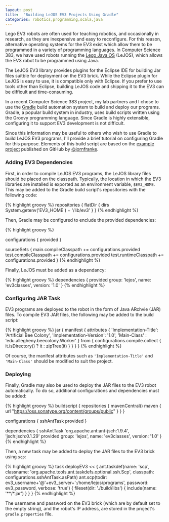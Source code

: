 ```yaml
---
layout: post
title:  "Building LeJOS EV3 Projects Using Gradle"
categories: robotics,programming,scala,java
---
```


Lego EV3 robots are often used for teaching robotics, and occasionally in research, as they are inexpensive and easy to reconfigure. For this reason, alternative operating systems for the EV3 exist which allow them to be programmed in a variety of programming languages. In Computer Science 383, we have used robots running the [Lego Java OS](http://www.lejos.org) (LeJOS), which allows the EV3 robot to be programmed using Java.

The LeJOS EV3 library provides plugins for the Eclipse IDE for building Jar files suitble for deployment on the EV3 brick. While the Eclipse plugin for LeJOS is easy to use, it is compatible only with Eclipse. If you prefer to use tools other than Eclipse, building LeJOS code and shipping it to the EV3 can be difficult and time-consuming.

In a recent Computer Science 383 project, my lab partners and I chose to use the [Gradle](http://www.gradle.org) build automation system to build and deploy our programs. Gradle, a popular build system in industry, uses build scripts written using the Groovy programming language. Since  Gradle is highly extensible, configuring it to support EV3 development is not difficult.

Since this information may be useful to others who wish to use Gradle to build LeJOS EV3 programs, I'll provide a brief tutorial on configuring Gradle for this purpose. Elements of this build script are based on the [example project](https://github.com/jornfranke/lejos-ev3-example) published on GitHub by [@jornfranke](https://github.com/jornfranke).

### Adding EV3 Dependencies 

First, in order to compile LeJOS EV3 programs, the LeJOS library files should be placed on the classpath. Typically, the location in which the EV3 libraries are installed is exported as an environment variable, `$EV3_HOME`. This may be added to the Gradle build script's repositories with the following code:

{% highlight groovy %}
repositories {
     flatDir {
       dirs  System.getenv('EV3_HOME') + '/lib/ev3'
   }
}
{% endhighlight %}

Then, Gradle may be configured to enclude the provided dependencies:

{% highlight groovy %}

configurations {
    provided
}


sourceSets {
    main.compileClasspath += configurations.provided
    test.compileClasspath += configurations.provided
    test.runtimeClasspath += configurations.provided
}
{% endhighlight %}

Finally, LeJOS must be added as a dependancy:

{% highlight groovy %}
dependencies {
    provided group: 'lejos', name: 'ev3classes', version: '1.0'
}
{% endhighlight %}

### Configuring JAR Task

EV3 programs are deployed to the robot in the form of Java ARchvie (JAR) files. To compile EV3 JAR files, the following may be added to the build script:

{% highlight groovy %}
jar {
    manifest {
        attributes {
            'Implementation-Title': 'Artificial Bee Colony',
            'Implementation-Version': '1.0', 
            'Main-Class' : 'edu.allegheny.beecolony.Worker'
        }
        from { configurations.compile.collect { it.isDirectory() ? it : zipTree(it) } }
    }
}
{% endhighlight %}

Of course, the manifest attributes such as `'Implementation-Title'` and `'Main-Class'` should be modified to suit the project.

### Deploying

Finally, Gradle may also be used to deploy the JAR files to the EV3 robot automatically. To do so, additional configurations and dependencies must be added:

{% highlight groovy %}
buildscript {
    repositories {
        mavenCentral()
        maven { url "https://oss.sonatype.org/content/groups/public" }
    }
}

configurations {
    sshAntTask
    provided
}

dependencies {
    sshAntTask 'org.apache.ant:ant-jsch:1.9.4', 'jsch:jsch:0.1.29'
    provided group: 'lejos', name: 'ev3classes', version: '1.0'
}
{% endhighlight %}

Then, a new task may be added to deploy the JAR files to the EV3 brick using `scp`:

{% highlight groovy %}
task deployEV3 << {
    ant.taskdef(name: 'scp', classname: 'org.apache.tools.ant.taskdefs.optional.ssh.Scp', classpath: configurations.sshAntTask.asPath)
    ant.scp(todir: ev3_username+'@'+ev3_server+':/home/lejos/programs',
        password: ev3_password,
        verbose: 'true') {
            fileset(dir: './build/libs') {
                include(name: '**/*.jar')
            }
        }
}
{% endhighlight %}

The username and password on the EV3 brick (which are by default set to the empty string), and the robot's IP address, are stored in the project's `gradle.properties` file.
